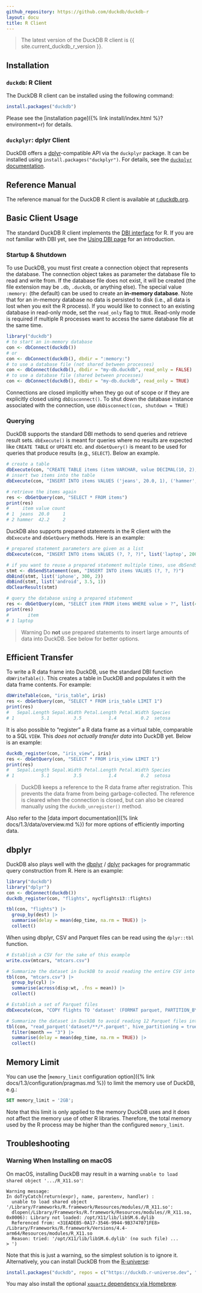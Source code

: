 ```yaml
---
github_repository: https://github.com/duckdb/duckdb-r
layout: docu
title: R Client
---
```


> The latest version of the DuckDB R client is {{ site.current_duckdb_r_version }}.

## Installation

### `duckdb`: R Client

The DuckDB R client can be installed using the following command:

```r
install.packages("duckdb")
```

Please see the [installation page]({% link install/index.html %}?environment=r) for details.

### `duckplyr`: dplyr Client

DuckDB offers a [dplyr](https://dplyr.tidyverse.org/)-compatible API via the `duckplyr` package. It can be installed using `install.packages("duckplyr")`. For details, see the [`duckplyr` documentation](https://tidyverse.github.io/duckplyr/).

## Reference Manual

The reference manual for the DuckDB R client is available at [r.duckdb.org](https://r.duckdb.org).

## Basic Client Usage

The standard DuckDB R client implements the [DBI interface](https://cran.r-project.org/package=DBI) for R. If you are not familiar with DBI yet, see the [Using DBI page](https://solutions.rstudio.com/db/r-packages/DBI/) for an introduction.

### Startup & Shutdown

To use DuckDB, you must first create a connection object that represents the database. The connection object takes as parameter the database file to read and write from. If the database file does not exist, it will be created (the file extension may be `.db`, `.duckdb`, or anything else). The special value `:memory:` (the default) can be used to create an **in-memory database**. Note that for an in-memory database no data is persisted to disk (i.e., all data is lost when you exit the R process). If you would like to connect to an existing database in read-only mode, set the `read_only` flag to `TRUE`. Read-only mode is required if multiple R processes want to access the same database file at the same time.

```r
library("duckdb")
# to start an in-memory database
con <- dbConnect(duckdb())
# or
con <- dbConnect(duckdb(), dbdir = ":memory:")
# to use a database file (not shared between processes)
con <- dbConnect(duckdb(), dbdir = "my-db.duckdb", read_only = FALSE)
# to use a database file (shared between processes)
con <- dbConnect(duckdb(), dbdir = "my-db.duckdb", read_only = TRUE)
```

Connections are closed implicitly when they go out of scope or if they are explicitly closed using `dbDisconnect()`. To shut down the database instance associated with the connection, use `dbDisconnect(con, shutdown = TRUE)`

### Querying

DuckDB supports the standard DBI methods to send queries and retrieve result sets. `dbExecute()` is meant for queries where no results are expected like `CREATE TABLE` or `UPDATE` etc. and `dbGetQuery()` is meant to be used for queries that produce results (e.g., `SELECT`). Below an example.

```r
# create a table
dbExecute(con, "CREATE TABLE items (item VARCHAR, value DECIMAL(10, 2), count INTEGER)")
# insert two items into the table
dbExecute(con, "INSERT INTO items VALUES ('jeans', 20.0, 1), ('hammer', 42.2, 2)")

# retrieve the items again
res <- dbGetQuery(con, "SELECT * FROM items")
print(res)
#     item value count
# 1  jeans  20.0     1
# 2 hammer  42.2     2
```

DuckDB also supports prepared statements in the R client with the `dbExecute` and `dbGetQuery` methods. Here is an example:

```r
# prepared statement parameters are given as a list
dbExecute(con, "INSERT INTO items VALUES (?, ?, ?)", list('laptop', 2000, 1))

# if you want to reuse a prepared statement multiple times, use dbSendStatement() and dbBind()
stmt <- dbSendStatement(con, "INSERT INTO items VALUES (?, ?, ?)")
dbBind(stmt, list('iphone', 300, 2))
dbBind(stmt, list('android', 3.5, 1))
dbClearResult(stmt)

# query the database using a prepared statement
res <- dbGetQuery(con, "SELECT item FROM items WHERE value > ?", list(400))
print(res)
#       item
# 1 laptop
```

> Warning Do **not** use prepared statements to insert large amounts of data into DuckDB. See below for better options.

## Efficient Transfer

To write a R data frame into DuckDB, use the standard DBI function `dbWriteTable()`. This creates a table in DuckDB and populates it with the data frame contents. For example:

```r
dbWriteTable(con, "iris_table", iris)
res <- dbGetQuery(con, "SELECT * FROM iris_table LIMIT 1")
print(res)
#   Sepal.Length Sepal.Width Petal.Length Petal.Width Species
# 1          5.1         3.5          1.4         0.2  setosa
```

It is also possible to “register” a R data frame as a virtual table, comparable to a SQL `VIEW`. This *does not actually transfer data* into DuckDB yet. Below is an example:

```r
duckdb_register(con, "iris_view", iris)
res <- dbGetQuery(con, "SELECT * FROM iris_view LIMIT 1")
print(res)
#   Sepal.Length Sepal.Width Petal.Length Petal.Width Species
# 1          5.1         3.5          1.4         0.2  setosa
```

> DuckDB keeps a reference to the R data frame after registration. This prevents the data frame from being garbage-collected. The reference is cleared when the connection is closed, but can also be cleared manually using the `duckdb_unregister()` method.

Also refer to the [data import documentation]({% link docs/1.3/data/overview.md %}) for more options of efficiently importing data.

## dbplyr

DuckDB also plays well with the [dbplyr](https://CRAN.R-project.org/package=dbplyr) / [dplyr](https://dplyr.tidyverse.org) packages for programmatic query construction from R. Here is an example:

```r
library("duckdb")
library("dplyr")
con <- dbConnect(duckdb())
duckdb_register(con, "flights", nycflights13::flights)

tbl(con, "flights") |>
  group_by(dest) |>
  summarise(delay = mean(dep_time, na.rm = TRUE)) |>
  collect()
```

When using dbplyr, CSV and Parquet files can be read using the `dplyr::tbl` function.

```r
# Establish a CSV for the sake of this example
write.csv(mtcars, "mtcars.csv")

# Summarize the dataset in DuckDB to avoid reading the entire CSV into R's memory
tbl(con, "mtcars.csv") |>
  group_by(cyl) |>
  summarise(across(disp:wt, .fns = mean)) |>
  collect()
```

```r
# Establish a set of Parquet files
dbExecute(con, "COPY flights TO 'dataset' (FORMAT parquet, PARTITION_BY (year, month))")

# Summarize the dataset in DuckDB to avoid reading 12 Parquet files into R's memory
tbl(con, "read_parquet('dataset/**/*.parquet', hive_partitioning = true)") |>
  filter(month == "3") |>
  summarise(delay = mean(dep_time, na.rm = TRUE)) |>
  collect()
```

## Memory Limit

You can use the [`memory_limit` configuration option]({% link docs/1.3/configuration/pragmas.md %}) to limit the memory use of DuckDB, e.g.:

```sql
SET memory_limit = '2GB';
```

Note that this limit is only applied to the memory DuckDB uses and it does not affect the memory use of other R libraries.
Therefore, the total memory used by the R process may be higher than the configured `memory_limit`.

## Troubleshooting

### Warning When Installing on macOS

On macOS, installing DuckDB may result in a warning `unable to load shared object '.../R_X11.so'`:

```console
Warning message:
In doTryCatch(return(expr), name, parentenv, handler) :
  unable to load shared object '/Library/Frameworks/R.framework/Resources/modules//R_X11.so':
  dlopen(/Library/Frameworks/R.framework/Resources/modules//R_X11.so, 0x0006): Library not loaded: /opt/X11/lib/libSM.6.dylib
  Referenced from: <31EADEB5-0A17-3546-9944-9B3747071FE8> /Library/Frameworks/R.framework/Versions/4.4-arm64/Resources/modules/R_X11.so
  Reason: tried: '/opt/X11/lib/libSM.6.dylib' (no such file) ...
> ')
```

Note that this is just a warning, so the simplest solution is to ignore it. Alternatively, you can install DuckDB from the [R-universe](https://r-universe.dev/search):

```R
install.packages("duckdb", repos = c("https://duckdb.r-universe.dev", "https://cloud.r-project.org"))
```

You may also install the optional [`xquartz` dependency via Homebrew](https://formulae.brew.sh/cask/xquartz).
